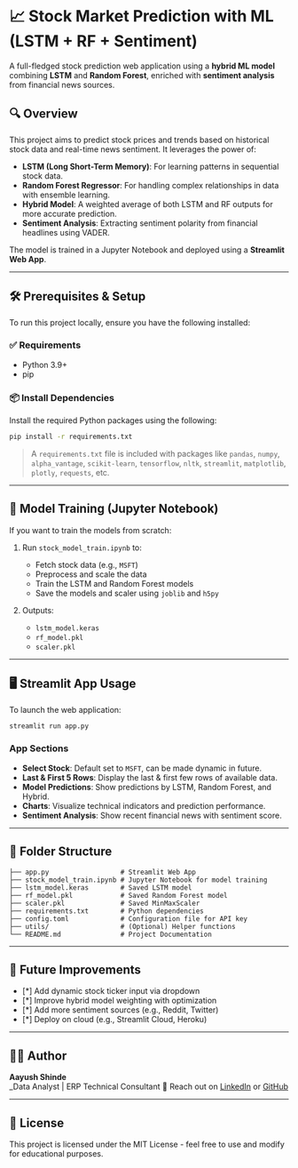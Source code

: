 # 📈 Stock Market Prediction with ML (LSTM + RF + Sentiment)

A full-fledged stock prediction web application using a **hybrid ML model** combining **LSTM** and **Random Forest**, enriched with **sentiment analysis** from financial news sources.

## 🔍 Overview

This project aims to predict stock prices and trends based on historical stock data and real-time news sentiment. It leverages the power of:

- **LSTM (Long Short-Term Memory)**: For learning patterns in sequential stock data.
- **Random Forest Regressor**: For handling complex relationships in data with ensemble learning.
- **Hybrid Model**: A weighted average of both LSTM and RF outputs for more accurate prediction.
- **Sentiment Analysis**: Extracting sentiment polarity from financial headlines using VADER.

The model is trained in a Jupyter Notebook and deployed using a **Streamlit Web App**.

---

## 🛠 Prerequisites & Setup

To run this project locally, ensure you have the following installed:

### ✅ Requirements

- Python 3.9+
- pip

### 📦 Install Dependencies

Install the required Python packages using the following:

```bash
pip install -r requirements.txt
```

> A `requirements.txt` file is included with packages like `pandas`, `numpy`, `alpha_vantage`, `scikit-learn`, `tensorflow`, `nltk`, `streamlit`, `matplotlib`, `plotly`, `requests`, etc.

---

## 🧪 Model Training (Jupyter Notebook)

If you want to train the models from scratch:

1. Run `stock_model_train.ipynb` to:
   - Fetch stock data (e.g., `MSFT`)
   - Preprocess and scale the data
   - Train the LSTM and Random Forest models
   - Save the models and scaler using `joblib` and `h5py`

2. Outputs:
   - `lstm_model.keras`
   - `rf_model.pkl`
   - `scaler.pkl`

---

## 🖥 Streamlit App Usage

To launch the web application:

```bash
streamlit run app.py
```

### App Sections

- **Select Stock**: Default set to `MSFT`, can be made dynamic in future.
- **Last & First 5 Rows**: Display the last & first few rows of available data.
- **Model Predictions**: Show predictions by LSTM, Random Forest, and Hybrid.
- **Charts**: Visualize technical indicators and prediction performance.
- **Sentiment Analysis**: Show recent financial news with sentiment score.

---

## 📁 Folder Structure

```
├── app.py                  # Streamlit Web App
├── stock_model_train.ipynb # Jupyter Notebook for model training
├── lstm_model.keras        # Saved LSTM model
├── rf_model.pkl            # Saved Random Forest model
├── scaler.pkl              # Saved MinMaxScaler
├── requirements.txt        # Python dependencies
├── config.toml             # Configuration file for API key
├── utils/                  # (Optional) Helper functions
└── README.md               # Project Documentation
```

---

## 📌 Future Improvements

- [*] Add dynamic stock ticker input via dropdown
- [*] Improve hybrid model weighting with optimization
- [*] Add more sentiment sources (e.g., Reddit, Twitter)
- [*] Deploy on cloud (e.g., Streamlit Cloud, Heroku)

---

## 👨‍💻 Author

**Aayush Shinde**  
_Data Analyst | ERP Technical Consultant 
📧 Reach out on [LinkedIn](https://www.linkedin.com/in/aayush-shinde-a809a0251/) or [GitHub](https://github.com/arreaayush)

---

## 📝 License

This project is licensed under the MIT License - feel free to use and modify for educational purposes.
